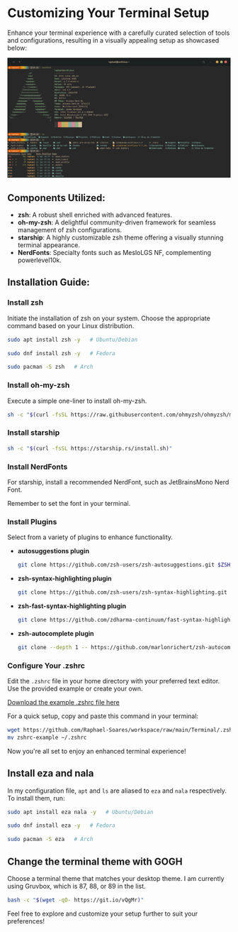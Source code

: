# Customizing Your Terminal Setup

Enhance your terminal experience with a carefully curated selection of tools and configurations, resulting in a visually appealing setup as showcased below:

![Terminal Screenshot](https://raw.githubusercontent.com/Raphael-Soares/workspace/main/Terminal/assets/terminal-image.jpg)

## Components Utilized:

- **zsh**: A robust shell enriched with advanced features.
- **oh-my-zsh**: A delightful community-driven framework for seamless management of zsh configurations.
- **starship**: A highly customizable zsh theme offering a visually stunning terminal appearance.
- **NerdFonts**: Specialty fonts such as MesloLGS NF, complementing powerlevel10k.

## Installation Guide:

### Install zsh

Initiate the installation of zsh on your system. Choose the appropriate command based on your Linux distribution.

```bash
sudo apt install zsh -y   # Ubuntu/Debian
```

```bash
sudo dnf install zsh -y   # Fedora
```

```bash
sudo pacman -S zsh   # Arch
```

### Install oh-my-zsh

Execute a simple one-liner to install oh-my-zsh.

```bash
sh -c "$(curl -fsSL https://raw.githubusercontent.com/ohmyzsh/ohmyzsh/master/tools/install.sh)"
```

### Install starship

```bash
sh -c "$(curl -fsSL https://starship.rs/install.sh)"
```

### Install NerdFonts

For starship, install a recommended NerdFont, such as JetBrainsMono Nerd Font.

Remember to set the font in your terminal.

### Install Plugins

Select from a variety of plugins to enhance functionality.

- **autosuggestions plugin**

  ```bash
  git clone https://github.com/zsh-users/zsh-autosuggestions.git $ZSH_CUSTOM/plugins/zsh-autosuggestions
  ```

- **zsh-syntax-highlighting plugin**

  ```bash
  git clone https://github.com/zsh-users/zsh-syntax-highlighting.git $ZSH_CUSTOM/plugins/zsh-syntax-highlighting
  ```

- **zsh-fast-syntax-highlighting plugin**

  ```bash
  git clone https://github.com/zdharma-continuum/fast-syntax-highlighting.git ${ZSH_CUSTOM:-$HOME/.oh-my-zsh/custom}/plugins/fast-syntax-highlighting
  ```

- **zsh-autocomplete plugin**

  ```bash
  git clone --depth 1 -- https://github.com/marlonrichert/zsh-autocomplete.git $ZSH_CUSTOM/plugins/zsh-autocomplete
  ```

### Configure Your .zshrc

Edit the `.zshrc` file in your home directory with your preferred text editor. Use the provided example or create your own.

[Download the example .zshrc file here](https://github.com/Raphael-Soares/workspace/raw/main/Terminal/.zshrc)

For a quick setup, copy and paste this command in your terminal:

```bash
wget https://github.com/Raphael-Soares/workspace/raw/main/Terminal/.zshrc
mv zshrc-example ~/.zshrc
```

Now you're all set to enjoy an enhanced terminal experience!

## Install eza and nala

In my configuration file, `apt` and `ls` are aliased to `eza` and `nala` respectively. To install them, run:

```bash
sudo apt install eza nala -y   # Ubuntu/Debian
```

```bash
sudo dnf install eza -y   # Fedora
```

```bash
sudo pacman -S eza   # Arch
```

## Change the terminal theme with GOGH

Choose a terminal theme that matches your desktop theme. I am currently using Gruvbox, which is 87, 88, or 89 in the list.

```bash
bash -c "$(wget -qO- https://git.io/vQgMr)"
```

Feel free to explore and customize your setup further to suit your preferences!
